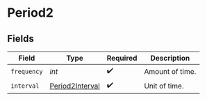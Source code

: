 # Period2


## Fields

| Field                                                     | Type                                                      | Required                                                  | Description                                               |
| --------------------------------------------------------- | --------------------------------------------------------- | --------------------------------------------------------- | --------------------------------------------------------- |
| `frequency`                                               | *int*                                                     | :heavy_check_mark:                                        | Amount of time.                                           |
| `interval`                                                | [Period2Interval](../../models/shared/Period2Interval.md) | :heavy_check_mark:                                        | Unit of time.                                             |